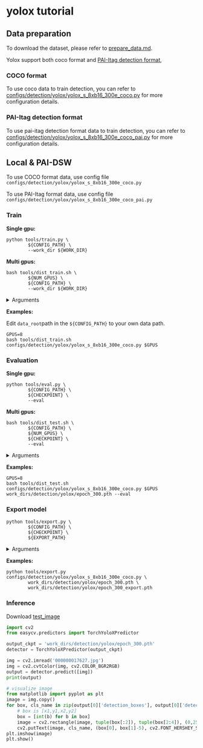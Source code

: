 # yolox tutorial

## Data preparation
To download the dataset, please refer to [prepare_data.md](../prepare_data.md).

Yolox support both coco format and [PAI-Itag detection format](https://help.aliyun.com/document_detail/311173.html#title-y6p-ger-5l7),

### COCO format
To use coco data to train detection, you can refer to [configs/detection/yolox/yolox_s_8xb16_300e_coco.py](../../configs/detection/yolox/yolox_s_8xb16_300e_coco.py) for more configuration details.

### PAI-Itag detection format
To use pai-itag detection format data to train detection, you can refer to [configs/detection/yolox/yolox_s_8xb16_300e_coco_pai.py](../../configs/detection/yolox/yolox_s_8xb16_300e_coco_pai.py) for more configuration details.

## Local & PAI-DSW

To use COCO format data, use config file `configs/detection/yolox/yolox_s_8xb16_300e_coco.py`

To use PAI-Itag format data, use config file `configs/detection/yolox/yolox_s_8xb16_300e_coco_pai.py`


### Train
**Single gpu:**

```shell
python tools/train.py \
		${CONFIG_PATH} \
		--work_dir ${WORK_DIR}
```

**Multi gpus:**

```shell
bash tools/dist_train.sh \
		${NUM_GPUS} \
		${CONFIG_PATH} \
		--work_dir ${WORK_DIR}
```

<details>
<summary>Arguments</summary>

- `NUM_GPUS`: number of gpus

- `CONFIG_PATH`: the config file path of a detection method

- `WORK_DIR`: your path to save models and logs

</details>

**Examples:**

Edit `data_root`path in the `${CONFIG_PATH}` to your own data path.

```shell
GPUS=8
bash tools/dist_train.sh configs/detection/yolox/yolox_s_8xb16_300e_coco.py $GPUS
```

### Evaluation

**Single gpu:**

```shell
python tools/eval.py \
		${CONFIG_PATH} \
		${CHECKPOINT} \
		--eval
```

**Multi gpus:**

```shell
bash tools/dist_test.sh \
		${CONFIG_PATH} \
		${NUM_GPUS} \
		${CHECKPOINT} \
		--eval
```

<details>
<summary>Arguments</summary>

- `CONFIG_PATH`: the config file path of a detection method

- `NUM_GPUS`: number of gpus

- `CHECKPOINT`: the checkpoint file named as epoch_*.pth.

</details>

**Examples:**

```shell
GPUS=8
bash tools/dist_test.sh configs/detection/yolox/yolox_s_8xb16_300e_coco.py $GPUS work_dirs/detection/yolox/epoch_300.pth --eval
```

### Export model

```shell
python tools/export.py \
		${CONFIG_PATH} \
		${CHECKPOINT} \
		${EXPORT_PATH}
```

<details>
<summary>Arguments</summary>

- `CONFIG_PATH`: the config file path of a detection method
- `CHECKPOINT`:your checkpoint file of a detection method named as epoch_*.pth.
- `EXPORT_PATH`: your path to save export model

</details>

**Examples:**

```shell
python tools/export.py configs/detection/yolox/yolox_s_8xb16_300e_coco.py \
        work_dirs/detection/yolox/epoch_300.pth \
        work_dirs/detection/yolox/epoch_300_export.pth
```

### Inference
Download [test_image](http://pai-vision-data-hz.oss-cn-zhangjiakou.aliyuncs.com/data/small_coco_demo/val2017/000000017627.jpg)

```python
import cv2
from easycv.predictors import TorchYoloXPredictor

output_ckpt = 'work_dirs/detection/yolox/epoch_300.pth'
detector = TorchYoloXPredictor(output_ckpt)

img = cv2.imread('000000017627.jpg')
img = cv2.cvtColor(img, cv2.COLOR_BGR2RGB)
output = detector.predict([img])
print(output)

# visualize image
from matplotlib import pyplot as plt
image = img.copy()
for box, cls_name in zip(output[0]['detection_boxes'], output[0]['detection_class_names']):
    # box is [x1,y1,x2,y2]
    box = [int(b) for b in box]
    image = cv2.rectangle(image, tuple(box[:2]), tuple(box[2:4]), (0,255,0), 2)
    cv2.putText(image, cls_name, (box[0], box[1]-5), cv2.FONT_HERSHEY_SIMPLEX, 1.0, (0,0,255), 2)
plt.imshow(image)
plt.show()
```

